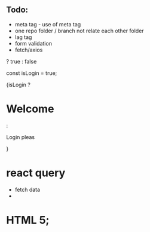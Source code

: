 ## Todo:

-   meta tag - use of meta tag
-   one repo folder / branch not relate each other folder
-   lag tag
-   form validation
-   fetch/axios

? true : false

const isLogin = true;

{isLogin ? <h1>Welcome</h1> : <p>Login pleas </p>}

# react query

-   fetch data
-

# HTML 5;

